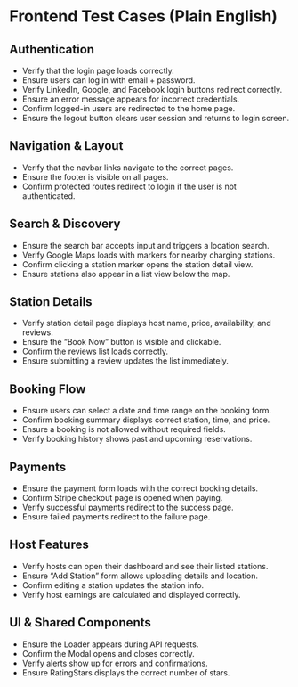 # Frontend Test Cases (Plain English)

## Authentication
- Verify that the login page loads correctly.
- Ensure users can log in with email + password.
- Verify LinkedIn, Google, and Facebook login buttons redirect correctly.
- Ensure an error message appears for incorrect credentials.
- Confirm logged-in users are redirected to the home page.
- Ensure the logout button clears user session and returns to login screen.

## Navigation & Layout
- Verify that the navbar links navigate to the correct pages.
- Ensure the footer is visible on all pages.
- Confirm protected routes redirect to login if the user is not authenticated.

## Search & Discovery
- Ensure the search bar accepts input and triggers a location search.
- Verify Google Maps loads with markers for nearby charging stations.
- Confirm clicking a station marker opens the station detail view.
- Ensure stations also appear in a list view below the map.

## Station Details
- Verify station detail page displays host name, price, availability, and reviews.
- Ensure the “Book Now” button is visible and clickable.
- Confirm the reviews list loads correctly.
- Ensure submitting a review updates the list immediately.

## Booking Flow
- Ensure users can select a date and time range on the booking form.
- Confirm booking summary displays correct station, time, and price.
- Ensure a booking is not allowed without required fields.
- Verify booking history shows past and upcoming reservations.

## Payments
- Ensure the payment form loads with the correct booking details.
- Confirm Stripe checkout page is opened when paying.
- Verify successful payments redirect to the success page.
- Ensure failed payments redirect to the failure page.

## Host Features
- Verify hosts can open their dashboard and see their listed stations.
- Ensure “Add Station” form allows uploading details and location.
- Confirm editing a station updates the station info.
- Verify host earnings are calculated and displayed correctly.

## UI & Shared Components
- Ensure the Loader appears during API requests.
- Confirm the Modal opens and closes correctly.
- Verify alerts show up for errors and confirmations.
- Ensure RatingStars displays the correct number of stars.
